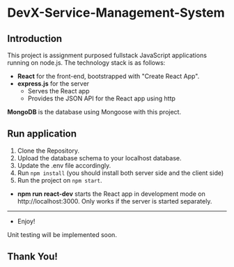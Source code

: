 # DevX-Service-Management-System

## Introduction
This project is assignment purposed fullstack JavaScript applications running on node.js. The technology stack is as follows:
- **React** for the front-end, bootstrapped with "Create React App".
- **express.js** for the server
  - Serves the React app 
  - Provides the JSON API for the React app using http

**MongoDB** is the database using Mongoose with this project.

## Run application

1. Clone the Repository.
2. Upload the database schema to your localhost database.
3. Update the .env file accordingly.
4.  Run ``` npm install ``` (you should install both server side and the client side)
5. Run the project on ``` npm start ```.

- **npm run react-dev** starts the React app in development mode on http://localhost:3000. Only works if the server is started separately.
***

* Enjoy!

Unit testing will be implemented soon.

## Thank You!
